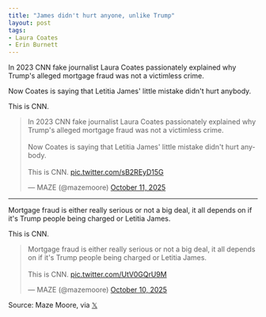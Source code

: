 ```yaml
---
title: "James didn't hurt anyone, unlike Trump"
layout: post
tags:
- Laura Coates
- Erin Burnett
---
```


In 2023 CNN fake journalist Laura Coates passionately explained why Trump's alleged mortgage fraud was not a victimless crime.

Now Coates is saying that Letitia James' little mistake didn't hurt anybody.

This is CNN.

<blockquote class="twitter-tweet"><p lang="en" dir="ltr">In 2023 CNN fake journalist Laura Coates passionately explained why Trump&#39;s alleged mortgage fraud was not a victimless crime.<br><br>Now Coates is saying that Letitia James&#39; little mistake didn&#39;t hurt anybody.<br><br>This is CNN. <a href="https://t.co/sB2REyD15G">pic.twitter.com/sB2REyD15G</a></p>&mdash; MAZE (@mazemoore) <a href="https://twitter.com/mazemoore/status/1976845636571218382?ref_src=twsrc%5Etfw">October 11, 2025</a></blockquote>

---

Mortgage fraud is either really serious or not a big deal, it all depends on if it's Trump people being charged or Letitia James.

This is CNN.

<blockquote class="twitter-tweet"><p lang="en" dir="ltr">Mortgage fraud is either really serious or not a big deal, it all depends on if it&#39;s Trump people being charged or Letitia James.<br><br>This is CNN. <a href="https://t.co/UtV0GQrU9M">pic.twitter.com/UtV0GQrU9M</a></p>&mdash; MAZE (@mazemoore) <a href="https://twitter.com/mazemoore/status/1976659158402576509?ref_src=twsrc%5Etfw">October 10, 2025</a></blockquote> <script async src="https://platform.twitter.com/widgets.js" charset="utf-8"></script>

Source: Maze Moore, via [𝕏](https://x.com)
